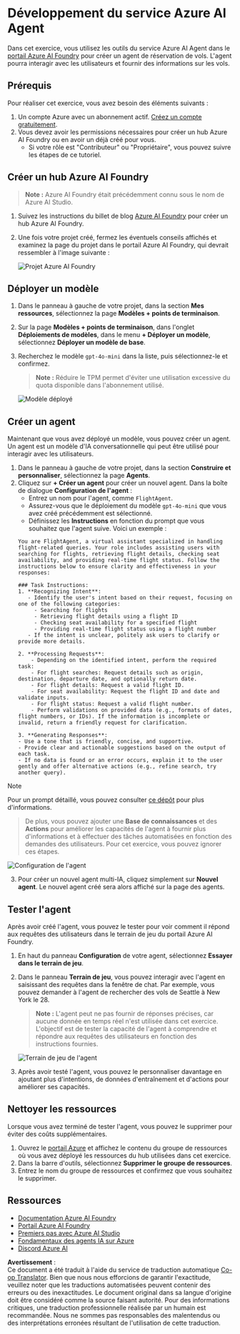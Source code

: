 <!--
CO_OP_TRANSLATOR_METADATA:
{
  "original_hash": "664afc6dd1bf275b0eafd126b71da420",
  "translation_date": "2025-03-28T10:12:37+00:00",
  "source_file": "02-explore-agentic-frameworks\\azure-ai-foundry-agent-creation.md",
  "language_code": "fr"
}
-->
# Développement du service Azure AI Agent

Dans cet exercice, vous utilisez les outils du service Azure AI Agent dans le [portail Azure AI Foundry](https://ai.azure.com/?WT.mc_id=academic-105485-koreyst) pour créer un agent de réservation de vols. L'agent pourra interagir avec les utilisateurs et fournir des informations sur les vols.

## Prérequis

Pour réaliser cet exercice, vous avez besoin des éléments suivants :
1. Un compte Azure avec un abonnement actif. [Créez un compte gratuitement](https://azure.microsoft.com/free/?WT.mc_id=academic-105485-koreyst).
2. Vous devez avoir les permissions nécessaires pour créer un hub Azure AI Foundry ou en avoir un déjà créé pour vous.
    - Si votre rôle est "Contributeur" ou "Propriétaire", vous pouvez suivre les étapes de ce tutoriel.

## Créer un hub Azure AI Foundry

> **Note :** Azure AI Foundry était précédemment connu sous le nom de Azure AI Studio.

1. Suivez les instructions du billet de blog [Azure AI Foundry](https://learn.microsoft.com/en-us/azure/ai-studio/?WT.mc_id=academic-105485-koreyst) pour créer un hub Azure AI Foundry.
2. Une fois votre projet créé, fermez les éventuels conseils affichés et examinez la page du projet dans le portail Azure AI Foundry, qui devrait ressembler à l'image suivante :

    ![Projet Azure AI Foundry](../../../translated_images/azure-ai-foundry.8a2b56713298fd09de77022ab1ba07ebc681ea4cd4438a46c4a6fc6b6f077962.fr.png)

## Déployer un modèle

1. Dans le panneau à gauche de votre projet, dans la section **Mes ressources**, sélectionnez la page **Modèles + points de terminaison**.
2. Sur la page **Modèles + points de terminaison**, dans l'onglet **Déploiements de modèles**, dans le menu **+ Déployer un modèle**, sélectionnez **Déployer un modèle de base**.
3. Recherchez le modèle `gpt-4o-mini` dans la liste, puis sélectionnez-le et confirmez.

    > **Note :** Réduire le TPM permet d'éviter une utilisation excessive du quota disponible dans l'abonnement utilisé.

    ![Modèle déployé](../../../translated_images/model-deployment.4adf429ebdf42103d7a759087fe0da91aeb70d2204cc8bdca70cc6c53c627938.fr.png)

## Créer un agent

Maintenant que vous avez déployé un modèle, vous pouvez créer un agent. Un agent est un modèle d'IA conversationnelle qui peut être utilisé pour interagir avec les utilisateurs.

1. Dans le panneau à gauche de votre projet, dans la section **Construire et personnaliser**, sélectionnez la page **Agents**.
2. Cliquez sur **+ Créer un agent** pour créer un nouvel agent. Dans la boîte de dialogue **Configuration de l'agent** :
    - Entrez un nom pour l'agent, comme `FlightAgent`.
    - Assurez-vous que le déploiement du modèle `gpt-4o-mini` que vous avez créé précédemment est sélectionné.
    - Définissez les **Instructions** en fonction du prompt que vous souhaitez que l'agent suive. Voici un exemple :
    ```
    You are FlightAgent, a virtual assistant specialized in handling flight-related queries. Your role includes assisting users with searching for flights, retrieving flight details, checking seat availability, and providing real-time flight status. Follow the instructions below to ensure clarity and effectiveness in your responses:

    ### Task Instructions:
    1. **Recognizing Intent**:
       - Identify the user's intent based on their request, focusing on one of the following categories:
         - Searching for flights
         - Retrieving flight details using a flight ID
         - Checking seat availability for a specified flight
         - Providing real-time flight status using a flight number
       - If the intent is unclear, politely ask users to clarify or provide more details.
        
    2. **Processing Requests**:
        - Depending on the identified intent, perform the required task:
        - For flight searches: Request details such as origin, destination, departure date, and optionally return date.
        - For flight details: Request a valid flight ID.
        - For seat availability: Request the flight ID and date and validate inputs.
        - For flight status: Request a valid flight number.
        - Perform validations on provided data (e.g., formats of dates, flight numbers, or IDs). If the information is incomplete or invalid, return a friendly request for clarification.

    3. **Generating Responses**:
    - Use a tone that is friendly, concise, and supportive.
    - Provide clear and actionable suggestions based on the output of each task.
    - If no data is found or an error occurs, explain it to the user gently and offer alternative actions (e.g., refine search, try another query).
    
    ```
> [!NOTE]
> Pour un prompt détaillé, vous pouvez consulter [ce dépôt](https://github.com/ShivamGoyal03/RoamMind) pour plus d'informations.
    
> De plus, vous pouvez ajouter une **Base de connaissances** et des **Actions** pour améliorer les capacités de l'agent à fournir plus d'informations et à effectuer des tâches automatisées en fonction des demandes des utilisateurs. Pour cet exercice, vous pouvez ignorer ces étapes.
    
![Configuration de l'agent](../../../translated_images/agent-setup.68a0c72f47bd1383584c52f14d694b54ea96c56c49660222409f83451b8220a8.fr.png)

3. Pour créer un nouvel agent multi-IA, cliquez simplement sur **Nouvel agent**. Le nouvel agent créé sera alors affiché sur la page des agents.

## Tester l'agent

Après avoir créé l'agent, vous pouvez le tester pour voir comment il répond aux requêtes des utilisateurs dans le terrain de jeu du portail Azure AI Foundry.

1. En haut du panneau **Configuration** de votre agent, sélectionnez **Essayer dans le terrain de jeu**.
2. Dans le panneau **Terrain de jeu**, vous pouvez interagir avec l'agent en saisissant des requêtes dans la fenêtre de chat. Par exemple, vous pouvez demander à l'agent de rechercher des vols de Seattle à New York le 28.

    > **Note :** L'agent peut ne pas fournir de réponses précises, car aucune donnée en temps réel n'est utilisée dans cet exercice. L'objectif est de tester la capacité de l'agent à comprendre et répondre aux requêtes des utilisateurs en fonction des instructions fournies.

    ![Terrain de jeu de l'agent](../../../translated_images/agent-playground.847acb21209744353080ead65ec9326b917a6b90121d4b63f6f412a4d65af2a0.fr.png)

3. Après avoir testé l'agent, vous pouvez le personnaliser davantage en ajoutant plus d'intentions, de données d'entraînement et d'actions pour améliorer ses capacités.

## Nettoyer les ressources

Lorsque vous avez terminé de tester l'agent, vous pouvez le supprimer pour éviter des coûts supplémentaires.
1. Ouvrez le [portail Azure](https://portal.azure.com) et affichez le contenu du groupe de ressources où vous avez déployé les ressources du hub utilisées dans cet exercice.
2. Dans la barre d'outils, sélectionnez **Supprimer le groupe de ressources**.
3. Entrez le nom du groupe de ressources et confirmez que vous souhaitez le supprimer.

## Ressources

- [Documentation Azure AI Foundry](https://learn.microsoft.com/en-us/azure/ai-studio/?WT.mc_id=academic-105485-koreyst)
- [Portail Azure AI Foundry](https://ai.azure.com/?WT.mc_id=academic-105485-koreyst)
- [Premiers pas avec Azure AI Studio](https://techcommunity.microsoft.com/blog/educatordeveloperblog/getting-started-with-azure-ai-studio/4095602?WT.mc_id=academic-105485-koreyst)
- [Fondamentaux des agents IA sur Azure](https://learn.microsoft.com/en-us/training/modules/ai-agent-fundamentals/?WT.mc_id=academic-105485-koreyst)
- [Discord Azure AI](https://aka.ms/AzureAI/Discord)

**Avertissement** :  
Ce document a été traduit à l'aide du service de traduction automatique [Co-op Translator](https://github.com/Azure/co-op-translator). Bien que nous nous efforcions de garantir l'exactitude, veuillez noter que les traductions automatisées peuvent contenir des erreurs ou des inexactitudes. Le document original dans sa langue d'origine doit être considéré comme la source faisant autorité. Pour des informations critiques, une traduction professionnelle réalisée par un humain est recommandée. Nous ne sommes pas responsables des malentendus ou des interprétations erronées résultant de l'utilisation de cette traduction.